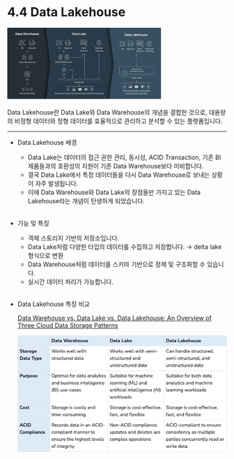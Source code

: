 # 4.4 Data Lakehouse

<!-- ![Untitled](./images/1.4_data_lakehouse.png) -->
<img src="./images/1.4_data_lakehouse.png" height="70%" width="70%">
<br><br>
Data Lakehouse란 Data Lake와 Data Warehouse의 개념을 결합한 것으로, 대용량의 비정형 데이터와 정형 데이터를 효율적으로 관리하고 분석할 수 있는 플랫폼입니다.

---

- Data Lakehouse 배경
    - Data Lake는 데이터의 접근 권한 관리, 동시성, ACID Transaction, 기존 BI 제품들과의 호환성의 지원이 기존 Data Warehouse보다 미비합니다.
    - 결국 Data Lake에서 특정 데이터들을 다시 Data Warehouse로 보내는 상황이 자주 발생됩니다.
    - 이에 Data Warehouse와 Data Lake의 장점들만 가지고 있는 Data Lakehouse라는 개념이 탄생하게 되었습니다.
<br><br>
- 기능 및 특징
    - 객체 스토리지 기반의 저장소입니다.
    - Data Lake처럼 다양한 타입의 데이터를 수집하고 저장합니다.
    → delta lake 형식으로 변환
    - Data Warehouse처럼 데이터를 스키마 기반으로 정제 및 구조화할 수 있습니다.
    - 실시간 데이터 처리가 가능합니다.
<br><br>
- Data Lakehouse 특징 비교
    
    [Data Warehouse vs. Data Lake vs. Data Lakehouse: An Overview of Three Cloud Data Storage Patterns](https://www.striim.com/blog/data-warehouse-vs-data-lake-vs-data-lakehouse-an-overview/)
    
    ![Untitled](./images/1.4_table_comparison.png)
